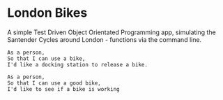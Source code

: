 # London Bikes

A simple Test Driven Object Orientated Programming app, simulating the Santender Cycles around London - functions via the command line.

```
As a person,
So that I can use a bike,
I'd like a docking station to release a bike.
```

```
As a person,
So that I can use a good bike,
I'd like to see if a bike is working
```
